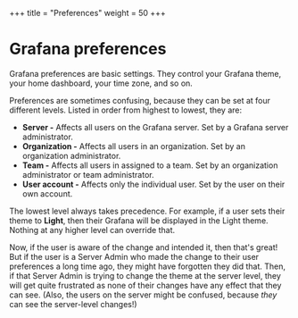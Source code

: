 +++
title = "Preferences"
weight = 50
+++

# Grafana preferences

Grafana preferences are basic settings. They control your Grafana theme, your home dashboard, your time zone, and so on.

Preferences are sometimes confusing, because they can be set at four different levels. Listed in order from highest to lowest, they are:

- **Server -** Affects all users on the Grafana server. Set by a Grafana server administrator.
- **Organization -** Affects all users in an organization. Set by an organization administrator.
- **Team -** Affects all users in assigned to a team. Set by an organization administrator or team administrator.
- **User account -** Affects only the individual user. Set by the user on their own account.

The lowest level always takes precedence. For example, if a user sets their theme to **Light**, then their Grafana will be displayed in the Light theme. Nothing at any higher level can override that.

Now, if the user is aware of the change and intended it, then that's great! But if the user is a Server Admin who made the change to their user preferences a long time ago, they might have forgotten they did that. Then, if that Server Admin is trying to change the theme at the server level, they will get quite frustrated as none of their changes have any effect that they can see. (Also, the users on the server might be confused, because _they_ can see the server-level changes!)